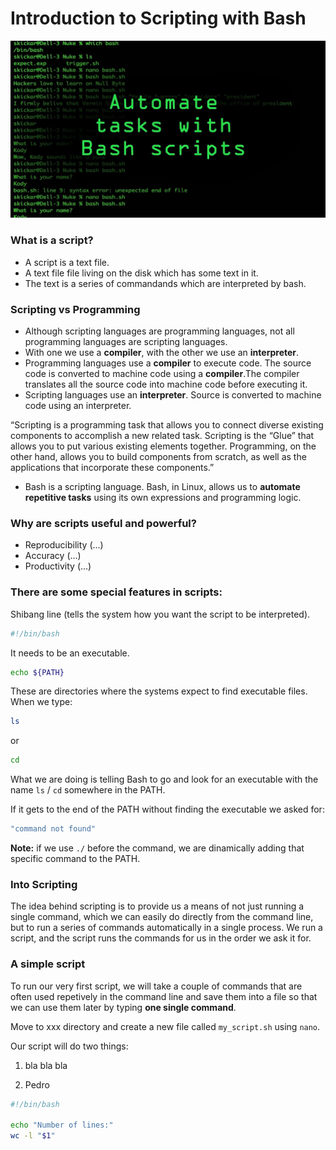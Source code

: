 # Introduction to Scripting with Bash

![](../assets/readme_img/scripting.jpg)

### What is a script?

* A script is a text file.
* A text file file living on the disk which has some text in it.
* The text is a series of commandands which are interpreted by bash. 

### Scripting vs Programming

* Although scripting languages are programming languages, not all programming languages are 	  scripting languages.
* With one we use a **compiler**, with the other we use an **interpreter**.
* Programming languages use a **compiler** to execute code. The source code is converted to machine code using a **compiler**.The compiler translates all the source code into machine code before executing it. 
* Scripting languages use an **interpreter**. Source is converted to machine code using an interpreter.

“Scripting is a programming task that allows you to connect diverse existing components to accomplish a new related task. Scripting is the “Glue” that allows you to put various existing elements together. Programming, on the other hand, allows you to build components from scratch, as well as the applications that incorporate these components.”

* Bash is a scripting language. Bash, in Linux, allows us to **automate repetitive tasks** using its own expressions and programming logic.    

### Why are scripts useful and powerful?

* Reproducibility (...)
* Accuracy (...)
* Productivity (...)

### There are some special features in scripts:

Shibang line (tells the system how you want the script to be interpreted).

```bash
#!/bin/bash
```
It needs to be an executable.

```bash
echo ${PATH}
```

These are directories where the systems expect to find executable files.
When we type:

```bash
ls
```
or 

```bash
cd
```

What we are doing is telling Bash to go and look for an executable with the name `ls` / `cd` somewhere in the PATH. 

If it gets to the end of the PATH without finding the executable we asked for:

```bash
"command not found"
```
**Note:** if we use `./` before the command, we  are dinamically adding that specific command to the PATH. 

### Into Scripting
The idea behind scripting is to provide us a means of not just running a single command, which we can easily do directly from the command line, but to run a series of commands automatically in a single process. We run a script, and the script runs the commands for us in the order we ask it for.

### A simple script
To run our very first script, we will take a couple of commands that are often used repetively in the command line and save them into a file so that we can use them later by typing **one single command**.

Move to xxx directory and create a new file called `my_script.sh` using `nano`. 

Our script will do two things:

1) bla bla bla

2) Pedro

```bash
#!/bin/bash

echo "Number of lines:"
wc -l "$1"
```

















